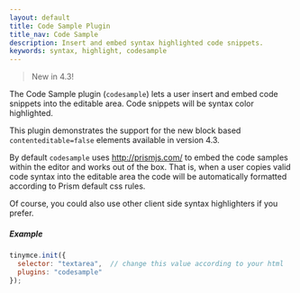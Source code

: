 ```yaml
---
layout: default
title: Code Sample Plugin
title_nav: Code Sample
description: Insert and embed syntax highlighted code snippets.
keywords: syntax, highlight, codesample
---
```


> New in 4.3!

The Code Sample plugin (`codesample`) lets a user insert and embed code snippets into the editable area. Code snippets will be syntax color highlighted.

This plugin demonstrates the support for the new block based `contenteditable=false` elements available in version 4.3.

By default `codesample` uses http://prismjs.com/ to embed the code samples within the editor and works out of the box. That is, when a user copies valid code syntax into the editable area the code will be automatically formatted according to Prism default css rules.

Of course, you could also use other client side syntax highlighters if you prefer.

##### Example

```js
tinymce.init({
  selector: "textarea",  // change this value according to your html
  plugins: "codesample"
});
